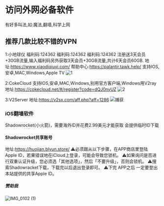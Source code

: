 # 访问外网必备软件
有好多叫法,如:魔法,翻墙,科学上网

## 推荐几款比较不错的VPN
1:小地球仪
福利码:124362 福利码:124362  福利码:124362
注册送3天会员+30GB流量,输入福利码另外获取3天会员+30GB流量,共计6天会员60GB.
地址:https://www.xiaodiqiuyi.com/
帮助中心:https://palantir.tawk.help/
支持IOS,安卓,MAC,Windows,Apple TV
![1](https://github.com/hanmengi/blog/assets/126067700/498b0a95-335e-4e1e-b13a-0e881e1f419e)

2:CokeCloud
支持IOS,安卓,MAC,Windows,别用官方客户端,Windows用V2ray
地址:https://cokecloud.net/#/register?code=dQJ0nyUZ
![2](https://github.com/hanmengi/blog/assets/126067700/1c1a9c19-8c8a-4199-bf4c-92fea7fa15e5)

3:V2Server
地址:https://v2sx.com/aff.php?aff=1286
![捕获](https://github.com/hanmengi/blog/assets/126067700/33cdb47d-d5fe-4b15-88bb-18e27535fb1d)


### iOS翻墙软件
Shadowrocket(小火箭)，需要海外ID并花费2.99美元才能获取
会提供临时ID下载

#### Shadowrocket共享账号
地址:https://huojian.blyun.store/
⚠️必须跟从以下步骤，在APP商店里登陆Apple ID，若果错误地在iCloud上登录，可能会导致您锁机。
⚠️如果询问是否进行双重认证升级，您必须选「其他选项」，然后「不要升级」，否则会锁机。
⚠️搜索Shadowracket下载，下载完以后退出登录即可。
⚠️下完 APP之后 一定要登出 本站提供的共享Apple ID。

##### 赞助我
![IMG_0102 (1)](https://github.com/hanmengi/blog/assets/126067700/3a9fc890-c4a8-47c0-8e42-21b61da225f3)
